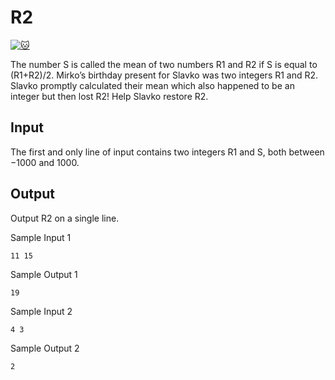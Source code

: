 # R2

[![:cat:](https://open.kattis.com/favicon)](https://open.kattis.com/problems/r2)

The number S is called the mean of two numbers R1 and R2 if S is equal to (R1+R2)/2. Mirko’s birthday present for Slavko was two integers R1 and R2. Slavko promptly calculated their mean which also happened to be an integer but then lost R2! Help Slavko restore R2.

## Input
The first and only line of input contains two integers R1 and S, both between −1000 and 1000.

## Output
Output R2 on a single line.

Sample Input 1
```
11 15
```
Sample Output 1	
```
19
```

Sample Input 2
```
4 3
```
Sample Output 2	
```
2
```
